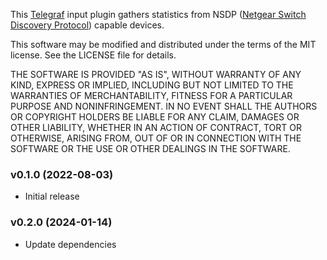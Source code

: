 This [Telegraf](https://github.com/influxdata/telegraf) input plugin gathers statistics from NSDP ([Netgear Switch Discovery Protocol](https://en.wikipedia.org/wiki/Netgear_Switch_Discovery_Protocol)) capable devices.

This software may be modified and distributed under the terms
of the MIT license.  See the LICENSE file for details.

THE SOFTWARE IS PROVIDED "AS IS", WITHOUT WARRANTY OF ANY KIND, EXPRESS OR
IMPLIED, INCLUDING BUT NOT LIMITED TO THE WARRANTIES OF MERCHANTABILITY,
FITNESS FOR A PARTICULAR PURPOSE AND NONINFRINGEMENT. IN NO EVENT SHALL THE
AUTHORS OR COPYRIGHT HOLDERS BE LIABLE FOR ANY CLAIM, DAMAGES OR OTHER
LIABILITY, WHETHER IN AN ACTION OF CONTRACT, TORT OR OTHERWISE, ARISING FROM,
OUT OF OR IN CONNECTION WITH THE SOFTWARE OR THE USE OR OTHER DEALINGS IN THE
SOFTWARE.

### v0.1.0 (2022-08-03)
* Initial release

### v0.2.0 (2024-01-14)
* Update dependencies
